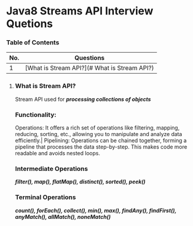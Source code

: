 # Java8 Streams API Interview Quetions

### Table of Contents
| No. | Questions |
|---- | ---------
|1 | [What is Stream API?](# What is Stream API?)|


  1. ### What is Stream API?
     Stream API used for ***processing collections of objects***
     ### Functionality:
     Operations: It offers a rich set of operations like filtering, mapping, reducing, sorting, etc., allowing you to manipulate and analyze data efficiently.|
     Pipelining: Operations can be chained together, forming a pipeline that processes the data step-by-step. This makes code more readable and avoids nested loops.
      ### Intermediate Operations
      ***filter(), map(), flatMap(), distinct(), sorted(), peek()***
      ### Terminal Operations
      ***count(), forEach(), collect(), min(), max(), findAny(), findFirst(), anyMatch(), allMatch(), noneMatch()***
     
     
     
